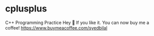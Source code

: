 # cplusplus
C++ Programming Practice
Hey 👋 If you like it. You can now buy me a coffee! 
https://www.buymeacoffee.com/syedbilal
